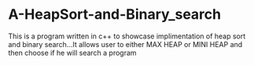 # A-HeapSort-and-Binary_search
This is a program written in c++ to showcase implimentation of heap sort and binary search...It allows user to either MAX HEAP or MINI HEAP and then choose if he will search a program
